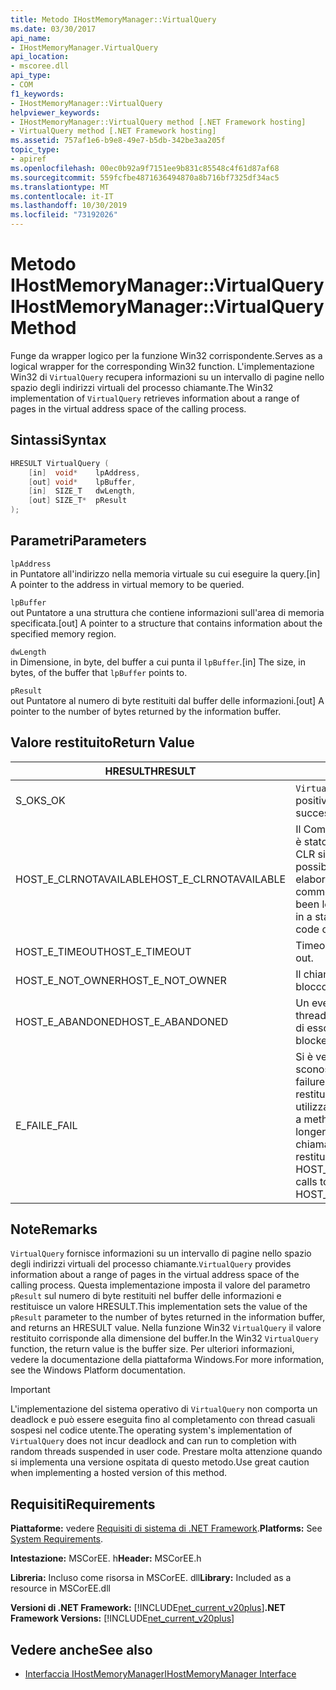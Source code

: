 ```yaml
---
title: Metodo IHostMemoryManager::VirtualQuery
ms.date: 03/30/2017
api_name:
- IHostMemoryManager.VirtualQuery
api_location:
- mscoree.dll
api_type:
- COM
f1_keywords:
- IHostMemoryManager::VirtualQuery
helpviewer_keywords:
- IHostMemoryManager::VirtualQuery method [.NET Framework hosting]
- VirtualQuery method [.NET Framework hosting]
ms.assetid: 757af1e6-b9e8-49e7-b5db-342be3aa205f
topic_type:
- apiref
ms.openlocfilehash: 00ec0b92a9f7151ee9b831c85548c4f61d87af68
ms.sourcegitcommit: 559fcfbe4871636494870a8b716bf7325df34ac5
ms.translationtype: MT
ms.contentlocale: it-IT
ms.lasthandoff: 10/30/2019
ms.locfileid: "73192026"
---
```

# <a name="ihostmemorymanagervirtualquery-method"></a><span data-ttu-id="c5913-102">Metodo IHostMemoryManager::VirtualQuery</span><span class="sxs-lookup"><span data-stu-id="c5913-102">IHostMemoryManager::VirtualQuery Method</span></span>
<span data-ttu-id="c5913-103">Funge da wrapper logico per la funzione Win32 corrispondente.</span><span class="sxs-lookup"><span data-stu-id="c5913-103">Serves as a logical wrapper for the corresponding Win32 function.</span></span> <span data-ttu-id="c5913-104">L'implementazione Win32 di `VirtualQuery` recupera informazioni su un intervallo di pagine nello spazio degli indirizzi virtuali del processo chiamante.</span><span class="sxs-lookup"><span data-stu-id="c5913-104">The Win32 implementation of `VirtualQuery` retrieves information about a range of pages in the virtual address space of the calling process.</span></span>  
  
## <a name="syntax"></a><span data-ttu-id="c5913-105">Sintassi</span><span class="sxs-lookup"><span data-stu-id="c5913-105">Syntax</span></span>  
  
```cpp  
HRESULT VirtualQuery (  
    [in]  void*    lpAddress,  
    [out] void*    lpBuffer,  
    [in]  SIZE_T   dwLength,  
    [out] SIZE_T*  pResult  
);  
```  
  
## <a name="parameters"></a><span data-ttu-id="c5913-106">Parametri</span><span class="sxs-lookup"><span data-stu-id="c5913-106">Parameters</span></span>  
 `lpAddress`  
 <span data-ttu-id="c5913-107">in Puntatore all'indirizzo nella memoria virtuale su cui eseguire la query.</span><span class="sxs-lookup"><span data-stu-id="c5913-107">[in] A pointer to the address in virtual memory to be queried.</span></span>  
  
 `lpBuffer`  
 <span data-ttu-id="c5913-108">out Puntatore a una struttura che contiene informazioni sull'area di memoria specificata.</span><span class="sxs-lookup"><span data-stu-id="c5913-108">[out] A pointer to a structure that contains information about the specified memory region.</span></span>  
  
 `dwLength`  
 <span data-ttu-id="c5913-109">in Dimensione, in byte, del buffer a cui punta il `lpBuffer`.</span><span class="sxs-lookup"><span data-stu-id="c5913-109">[in] The size, in bytes, of the buffer that `lpBuffer` points to.</span></span>  
  
 `pResult`  
 <span data-ttu-id="c5913-110">out Puntatore al numero di byte restituiti dal buffer delle informazioni.</span><span class="sxs-lookup"><span data-stu-id="c5913-110">[out] A pointer to the number of bytes returned by the information buffer.</span></span>  
  
## <a name="return-value"></a><span data-ttu-id="c5913-111">Valore restituito</span><span class="sxs-lookup"><span data-stu-id="c5913-111">Return Value</span></span>  
  
|<span data-ttu-id="c5913-112">HRESULT</span><span class="sxs-lookup"><span data-stu-id="c5913-112">HRESULT</span></span>|<span data-ttu-id="c5913-113">Descrizione</span><span class="sxs-lookup"><span data-stu-id="c5913-113">Description</span></span>|  
|-------------|-----------------|  
|<span data-ttu-id="c5913-114">S_OK</span><span class="sxs-lookup"><span data-stu-id="c5913-114">S_OK</span></span>|<span data-ttu-id="c5913-115">`VirtualQuery` ha restituito un esito positivo.</span><span class="sxs-lookup"><span data-stu-id="c5913-115">`VirtualQuery` returned successfully.</span></span>|  
|<span data-ttu-id="c5913-116">HOST_E_CLRNOTAVAILABLE</span><span class="sxs-lookup"><span data-stu-id="c5913-116">HOST_E_CLRNOTAVAILABLE</span></span>|<span data-ttu-id="c5913-117">Il Common Language Runtime (CLR) non è stato caricato in un processo oppure CLR si trova in uno stato in cui non è possibile eseguire codice gestito o elaborare la chiamata correttamente.</span><span class="sxs-lookup"><span data-stu-id="c5913-117">The common language runtime (CLR) has not been loaded into a process, or the CLR is in a state in which it cannot run managed code or process the call successfully.</span></span>|  
|<span data-ttu-id="c5913-118">HOST_E_TIMEOUT</span><span class="sxs-lookup"><span data-stu-id="c5913-118">HOST_E_TIMEOUT</span></span>|<span data-ttu-id="c5913-119">Timeout della chiamata.</span><span class="sxs-lookup"><span data-stu-id="c5913-119">The call timed out.</span></span>|  
|<span data-ttu-id="c5913-120">HOST_E_NOT_OWNER</span><span class="sxs-lookup"><span data-stu-id="c5913-120">HOST_E_NOT_OWNER</span></span>|<span data-ttu-id="c5913-121">Il chiamante non è il proprietario del blocco.</span><span class="sxs-lookup"><span data-stu-id="c5913-121">The caller does not own the lock.</span></span>|  
|<span data-ttu-id="c5913-122">HOST_E_ABANDONED</span><span class="sxs-lookup"><span data-stu-id="c5913-122">HOST_E_ABANDONED</span></span>|<span data-ttu-id="c5913-123">Un evento è stato annullato mentre un thread bloccato o Fiber era in attesa su di esso.</span><span class="sxs-lookup"><span data-stu-id="c5913-123">An event was canceled while a blocked thread or fiber was waiting on it.</span></span>|  
|<span data-ttu-id="c5913-124">E_FAIL</span><span class="sxs-lookup"><span data-stu-id="c5913-124">E_FAIL</span></span>|<span data-ttu-id="c5913-125">Si è verificato un errore irreversibile sconosciuto.</span><span class="sxs-lookup"><span data-stu-id="c5913-125">An unknown catastrophic failure occurred.</span></span> <span data-ttu-id="c5913-126">Quando un metodo restituisce E_FAIL, CLR non è più utilizzabile all'interno del processo.</span><span class="sxs-lookup"><span data-stu-id="c5913-126">When a method returns E_FAIL, the CLR is no longer usable within the process.</span></span> <span data-ttu-id="c5913-127">Le chiamate successive ai metodi di hosting restituiscono HOST_E_CLRNOTAVAILABLE.</span><span class="sxs-lookup"><span data-stu-id="c5913-127">Subsequent calls to hosting methods return HOST_E_CLRNOTAVAILABLE.</span></span>|  
  
## <a name="remarks"></a><span data-ttu-id="c5913-128">Note</span><span class="sxs-lookup"><span data-stu-id="c5913-128">Remarks</span></span>  
 <span data-ttu-id="c5913-129">`VirtualQuery` fornisce informazioni su un intervallo di pagine nello spazio degli indirizzi virtuali del processo chiamante.</span><span class="sxs-lookup"><span data-stu-id="c5913-129">`VirtualQuery` provides information about a range of pages in the virtual address space of the calling process.</span></span> <span data-ttu-id="c5913-130">Questa implementazione imposta il valore del parametro `pResult` sul numero di byte restituiti nel buffer delle informazioni e restituisce un valore HRESULT.</span><span class="sxs-lookup"><span data-stu-id="c5913-130">This implementation sets the value of the `pResult` parameter to the number of bytes returned in the information buffer, and returns an HRESULT value.</span></span> <span data-ttu-id="c5913-131">Nella funzione Win32 `VirtualQuery` il valore restituito corrisponde alla dimensione del buffer.</span><span class="sxs-lookup"><span data-stu-id="c5913-131">In the Win32 `VirtualQuery` function, the return value is the buffer size.</span></span> <span data-ttu-id="c5913-132">Per ulteriori informazioni, vedere la documentazione della piattaforma Windows.</span><span class="sxs-lookup"><span data-stu-id="c5913-132">For more information, see the Windows Platform documentation.</span></span>  
  
> [!IMPORTANT]
> <span data-ttu-id="c5913-133">L'implementazione del sistema operativo di `VirtualQuery` non comporta un deadlock e può essere eseguita fino al completamento con thread casuali sospesi nel codice utente.</span><span class="sxs-lookup"><span data-stu-id="c5913-133">The operating system's implementation of `VirtualQuery` does not incur deadlock and can run to completion with random threads suspended in user code.</span></span> <span data-ttu-id="c5913-134">Prestare molta attenzione quando si implementa una versione ospitata di questo metodo.</span><span class="sxs-lookup"><span data-stu-id="c5913-134">Use great caution when implementing a hosted version of this method.</span></span>  
  
## <a name="requirements"></a><span data-ttu-id="c5913-135">Requisiti</span><span class="sxs-lookup"><span data-stu-id="c5913-135">Requirements</span></span>  
 <span data-ttu-id="c5913-136">**Piattaforme:** vedere [Requisiti di sistema di .NET Framework](../../../../docs/framework/get-started/system-requirements.md).</span><span class="sxs-lookup"><span data-stu-id="c5913-136">**Platforms:** See [System Requirements](../../../../docs/framework/get-started/system-requirements.md).</span></span>  
  
 <span data-ttu-id="c5913-137">**Intestazione:** MSCorEE. h</span><span class="sxs-lookup"><span data-stu-id="c5913-137">**Header:** MSCorEE.h</span></span>  
  
 <span data-ttu-id="c5913-138">**Libreria:** Incluso come risorsa in MSCorEE. dll</span><span class="sxs-lookup"><span data-stu-id="c5913-138">**Library:** Included as a resource in MSCorEE.dll</span></span>  
  
 <span data-ttu-id="c5913-139">**Versioni di .NET Framework:** [!INCLUDE[net_current_v20plus](../../../../includes/net-current-v20plus-md.md)]</span><span class="sxs-lookup"><span data-stu-id="c5913-139">**.NET Framework Versions:** [!INCLUDE[net_current_v20plus](../../../../includes/net-current-v20plus-md.md)]</span></span>  
  
## <a name="see-also"></a><span data-ttu-id="c5913-140">Vedere anche</span><span class="sxs-lookup"><span data-stu-id="c5913-140">See also</span></span>

- [<span data-ttu-id="c5913-141">Interfaccia IHostMemoryManager</span><span class="sxs-lookup"><span data-stu-id="c5913-141">IHostMemoryManager Interface</span></span>](../../../../docs/framework/unmanaged-api/hosting/ihostmemorymanager-interface.md)
